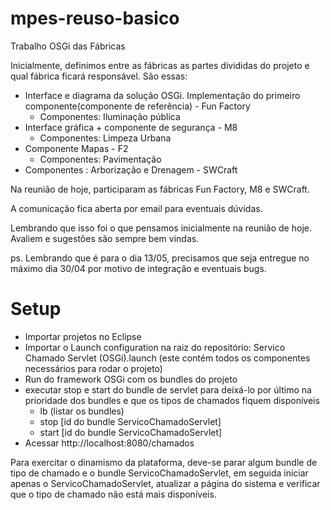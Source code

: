 # mpes-reuso-basico
Trabalho OSGi das Fábricas

Inicialmente, definimos entre as fábricas as partes divididas do projeto e qual fábrica ficará responsável. São essas:

* Interface e diagrama da solução OSGi. Implementação do primeiro componente(componente de referência) - Fun Factory
  * Componentes: Iluminação pública
* Interface gráfica + componente de segurança - M8
  * Componentes: Limpeza Urbana
* Componente Mapas - F2
  * Componentes: Pavimentação
* Componentes : Arborização e Drenagem - SWCraft

Na reunião de hoje, participaram as fábricas Fun Factory, M8 e SWCraft.

A comunicação fica aberta por email para eventuais dúvidas.

Lembrando que isso foi o que pensamos inicialmente na reunião de hoje. Avaliem e sugestões são sempre bem vindas.

ps. Lembrando que é para o dia 13/05, precisamos que seja entregue no máximo dia 30/04 por motivo de integração e eventuais bugs.

# Setup

* Importar projetos no Eclipse
* Importar o Launch configuration na raiz do repositório: Servico Chamado Servlet (OSGi).launch (este contém todos os componentes necessários para rodar o projeto)
* Run do framework OSGi com os bundles do projeto 
* executar stop e start do bundle de servlet para deixá-lo por último na prioridade dos bundles e que os tipos de chamados fiquem disponíveis 
  * lb (listar os bundles)
  * stop [id do bundle ServicoChamadoServlet]
  * start [id do bundle ServicoChamadoServlet]
* Acessar http://localhost:8080/chamados

Para exercitar o dinamismo da plataforma, deve-se parar algum bundle de tipo de chamado e o bundle ServicoChamadoServlet, em seguida iniciar apenas o ServicoChamadoServlet, atualizar a página do sistema e verificar que o tipo de chamado não está mais disponíveis.